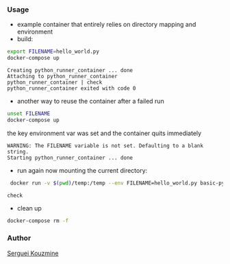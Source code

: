 ### Usage

* example container that entirely relies on directory mapping and environment
* build:
```sh
export FILENAME=hello_world.py
docker-compose up
```
```text
Creating python_runner_container ... done
Attaching to python_runner_container
python_runner_container | check
python_runner_container exited with code 0
```
* another way to reuse the container after a failed run
```sh
unset FILENAME
docker-compose up
```
the key environment var was set and the container quits immediately
```text
WARNING: The FILENAME variable is not set. Defaulting to a blank string.
Starting python_runner_container ... done
```

* run again now mounting the current directory:

```sh
 docker run -v $(pwd)/temp:/temp --env FILENAME=hello_world.py basic-python2_python_runner
```
```text
check
```

* clean up
```sh
docker-compose rm -f
```
### Author
[Serguei Kouzmine](kouzmine_serguei@yahoo.com)
